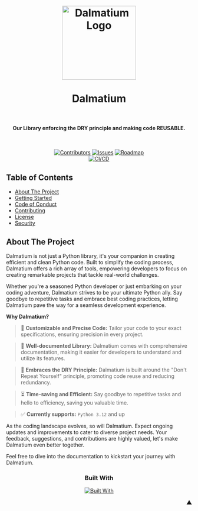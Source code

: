 <a name="readme-top"></a>

<h1 align="center">
  <br />
    <a href="https://illyrian-engineering.com/">
      <img src="https://raw.githubusercontent.com/IllyrionSoftware/.github/main/icons/Dalmatium.webp" alt="Dalmatium Logo" width="200">
    </a>
  <br /><br />
  Dalmatium
  <br />
  <br />
</h1>

<h4 align="center">Our Library enforcing the DRY principle and making code REUSABLE.</h4><br />

<div align="center">

[![Contributors][contributors_shield_url]][contributors_url]
[![Issues][issues_shield_url]][issues_url]
[![Roadmap][roadmap_shield_url]][roadmap_url]<br />
[![CI/CD][workflow_shield_url]][workflow_url]</div>

## Table of Contents

- [About The Project](#about-the-project)
- [Getting Started](#getting-started)
- [Code of Conduct][code_of_conduct_url]
- [Contributing][contributing_url]
- [License][license_url]
- [Security][security_url]

## About The Project

Dalmatium is not just a Python library, it's your companion in creating efficient and clean Python code. Built to simplify the coding process, Dalmatium offers a rich array of tools, empowering developers to focus on creating remarkable projects that tackle real-world challenges.

Whether you're a seasoned Python developer or just embarking on your coding adventure, Dalmatium strives to be your ultimate Python ally. Say goodbye to repetitive tasks and embrace best coding practices, letting Dalmatium pave the way for a seamless development experience.

**Why Dalmatium?**

> :straight_ruler: **Customizable and Precise Code:** Tailor your code to your exact specifications, ensuring precision in every project.

> :book: **Well-documented Library:** Dalmatium comes with comprehensive documentation, making it easier for developers to understand and utilize its features.

> :triangular_ruler: **Embraces the DRY Principle:** Dalmatium is built around the "Don't Repeat Yourself" principle, promoting code reuse and reducing redundancy.

> :hourglass_flowing_sand: **Time-saving and Efficient:** Say goodbye to repetitive tasks and hello to efficiency, saving you valuable time.

> :white_check_mark: **Currently supports:** `Python 3.12` and up

As the coding landscape evolves, so will Dalmatium. Expect ongoing updates and improvements to cater to diverse project needs. Your feedback, suggestions, and contributions are highly valued, let's make Dalmatium even better together.

Feel free to dive into the documentation to kickstart your journey with Dalmatium.

<div align="center"><h3>Built With</h3>

[![Built With][built_with_shield_url]][built_with_url]</div>

</details><p align="right"><a href="#readme-top">▲</a></p>

[built_with_shield_url]: https://skillicons.dev/icons?i=docker,py
[built_with_url]: https://skillicons.dev
[code_of_conduct_url]: https://github.com/IllyrionSoftware/Dalmatium?tab=coc-ov-file
[contributing_url]: https://github.com/IllyrionSoftware/Dalmatium/blob/main/CONTRIBUTING.md
[contributors_shield_url]: https://img.shields.io/github/contributors/IllyrionSoftware/Dalmatium?style=for-the-badge&color=blue
[contributors_url]: https://github.com/IllyrionSoftware/Dalmatium/graphs/contributors
[issues_shield_url]: https://img.shields.io/github/issues/IllyrionSoftware/Dalmatium?style=for-the-badge&color=yellow
[issues_url]: https://github.com/IllyrionSoftware/Dalmatium/issues
[license_url]: https://github.com/IllyrionSoftware/Dalmatium?tab=AGPL-3.0-1-ov-file
[roadmap_shield_url]: https://img.shields.io/badge/Roadmap-Click%20Me!-purple.svg?style=for-the-badge
[roadmap_url]: https://github.com/orgs/IllyrionSoftware/projects/4
[security_url]: https://github.com/IllyrionSoftware/Dalmatium?tab=security-ov-file
[workflow_shield_url]: https://github.com/IllyrionSoftware/Dalmatium/actions/workflows/ci_cd.yml/badge.svg
[workflow_url]: https://github.com/IllyrionSoftware/Dalmatium/actions/workflows/ci_cd.yml

